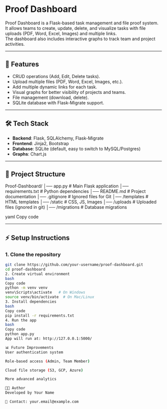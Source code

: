 # Proof Dashboard

Proof Dashboard is a Flask-based task management and file proof system.  
It allows teams to create, update, delete, and visualize tasks with file uploads (PDF, Word, Excel, Images) and multiple links.  
The dashboard also includes interactive graphs to track team and project activities.

---

## 🚀 Features
- CRUD operations (Add, Edit, Delete tasks).
- Upload multiple files (PDF, Word, Excel, Images, etc.).
- Add multiple dynamic links for each task.
- Visual graphs for better visibility of projects and teams.
- File management (download, delete).
- SQLite database with Flask-Migrate support.

---

## 🛠️ Tech Stack
- **Backend**: Flask, SQLAlchemy, Flask-Migrate  
- **Frontend**: Jinja2, Bootstrap  
- **Database**: SQLite (default, easy to switch to MySQL/Postgres)  
- **Graphs**: Chart.js  

---

## 📂 Project Structure
Proof-Dashboard/
│── app.py # Main Flask application
│── requirements.txt # Python dependencies
│── README.md # Project documentation
│── .gitignore # Ignored files for Git
│── /templates # HTML templates
│── /static # CSS, JS, Images
│── /uploads # Uploaded files (ignored in git)
│── /migrations # Database migrations

yaml
Copy code

---

## ⚡ Setup Instructions

### 1. Clone the repository
```bash
git clone https://github.com/your-username/proof-dashboard.git
cd proof-dashboard
2. Create virtual environment
bash
Copy code
python -m venv venv
venv\Scripts\activate   # On Windows
source venv/bin/activate  # On Mac/Linux
3. Install dependencies
bash
Copy code
pip install -r requirements.txt
4. Run the app
bash
Copy code
python app.py
App will run at: http://127.0.0.1:5000/

📊 Future Improvements
User authentication system

Role-based access (Admin, Team Member)

Cloud file storage (S3, GCP, Azure)

More advanced analytics

👨‍💻 Author
Developed by Your Name

📧 Contact: your.email@example.com
